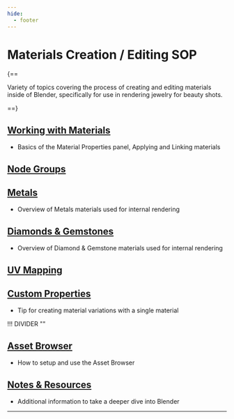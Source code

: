 ```yaml
---
hide:
  - footer
---
```


# **Materials Creation / Editing** SOP

{==

Variety of topics covering the process of creating and editing materials inside of Blender, specifically for use in rendering jewelry for beauty shots.

==}


## [**Working with Materials**](Working_with_Materials.html)
- Basics of the Material Properties panel, Applying and Linking materials


## [**Node Groups**](Node_Groups.html)


## [**Metals**](Metals.html)
- Overview of Metals materials used for internal rendering


## [**Diamonds & Gemstones**](Diamonds_Gemstones.html)
- Overview of Diamond & Gemstone materials used for internal rendering


## [**UV Mapping**](UV_Mapping.html)


## [**Custom Properties**](Custom_Properties.html)
- Tip for creating material variations with a single material


!!! DIVIDER ""


## [**Asset Browser**](../Asset_Browser.html)
- How to setup and use the Asset Browser


## [**Notes & Resources**](../Notes_Resources.html)
- Additional information to take a deeper dive into Blender


---
